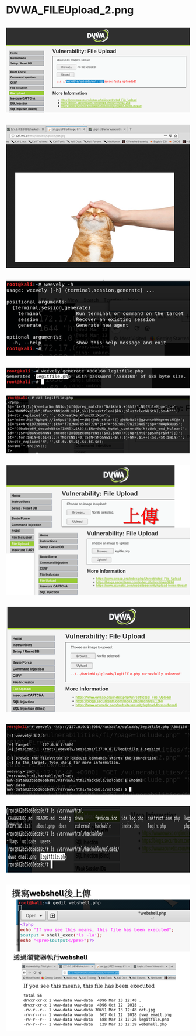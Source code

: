 # DVWA_FILEUpload_2.png

##
![DVWA_FILEUpload_2](DVWA_FILEUpload_2.png)


##
![DVWA_FILEUpload_3](DVWA_FILEUpload_3.png)


##
![DVWA_FILEUpload_4](DVWA_FILEUpload_4.png)


##
![DVWA_FILEUpload_5](DVWA_FILEUpload_5.png)


##
![DVWA_FILEUpload_6](DVWA_FILEUpload_6.png)


##
![DVWA_FILEUpload_7](DVWA_FILEUpload_7.png)


##
![DVWA_FILEUpload_8](DVWA_FILEUpload_8.png)


##
![DVWA_FILEUpload_9](DVWA_FILEUpload_9.png)


##
![DVWA_FILEUpload_10](DVWA_FILEUpload_10.png)

